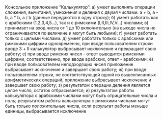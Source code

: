 Kонсольное приложение “Калькулятор”:
а) умеет выполнять операции сложения, вычитания, умножения и деления с двумя числами: a + b, a - b, a * b, a / b (данные передаются в одну строку);
б) умеет работать как с арабскими (1,2,3,4,5…), так и с римскими (I,II,III,IV,V…) числами;
в) принимает на вход числа от 1 до 10 включительно (на выходе числа не ограничиваются по величине и могут быть любыми);
г) умеет работать только с целыми числами.
д) умеет работать только с арабскими или римскими цифрами одновременно, при вводе пользователем строки вроде 3 + II калькулятор выбросывает исключение и прекращает свою работу;
е) при вводе римских чисел - ответ выводится римскими цифрами, соответственно, при вводе арабских, ответ - арабскими;
ё) при вводе пользователем неподходящих чисел приложение выбрасывает исключение и завершает свою работу;
ж) при вводе пользователем строки, не соответствующей одной из вышеописанных арифметических операций, приложение выбрасывает исключение и завершает свою работу;
з) результатом операции деления является целое число, остаток отбрасывается;
и) результатом работы калькулятора с арабскими числами могут быть отрицательные числа и ноль; результатом работы калькулятора с римскими числами могут быть только положительные числа, если результат работы меньше единицы, выбрасывается исключение
